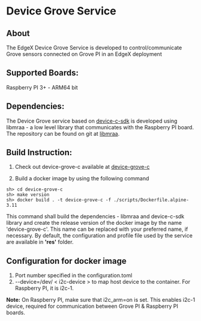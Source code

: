 # Device Grove Service

## About
The EdgeX Device Grove Service is developed to control/communicate Grove sensors connected on Grove PI in an EdgeX deployment

## Supported Boards:
Raspberry PI 3+ - ARM64 bit

## Dependencies:

The Device Grove service based on [device-c-sdk](https://github.com/edgexfoundry/device-sdk-c)
is developed using libmraa - a low level library that communicates with the Raspberry PI board.
The repository can be found on git at [libmraa](https://github.com/intel-iot-devkit/mraa). 

## Build Instruction:

1. Check out device-grove-c available at [device-grove-c](https://github.com/edgexfoundry/device-grove-c)

2. Build a docker image by using the following command
```
sh> cd device-grove-c
sh> make version 
sh> docker build . -t device-grove-c -f ./scripts/Dockerfile.alpine-3.11

```
This command shall build the dependencies - libmraa and device-c-sdk library and create the release version of the docker image by the name 'device-grove-c'. This name can be replaced with your preferred name, if necessary.
By default, the configuration and profile file used by the service are available in __'res'__ folder.

## Configuration for docker image
1. Port number specified in the configuration.toml
2. --device=/dev/ < i2c-device > to map host device to the container. For Raspberry PI, it is i2c-1.

**Note:** On Raspberry PI, make sure that i2c_arm=on is set. This enables i2c-1 device, required for communication between Grove PI & Raspberry PI boards.
